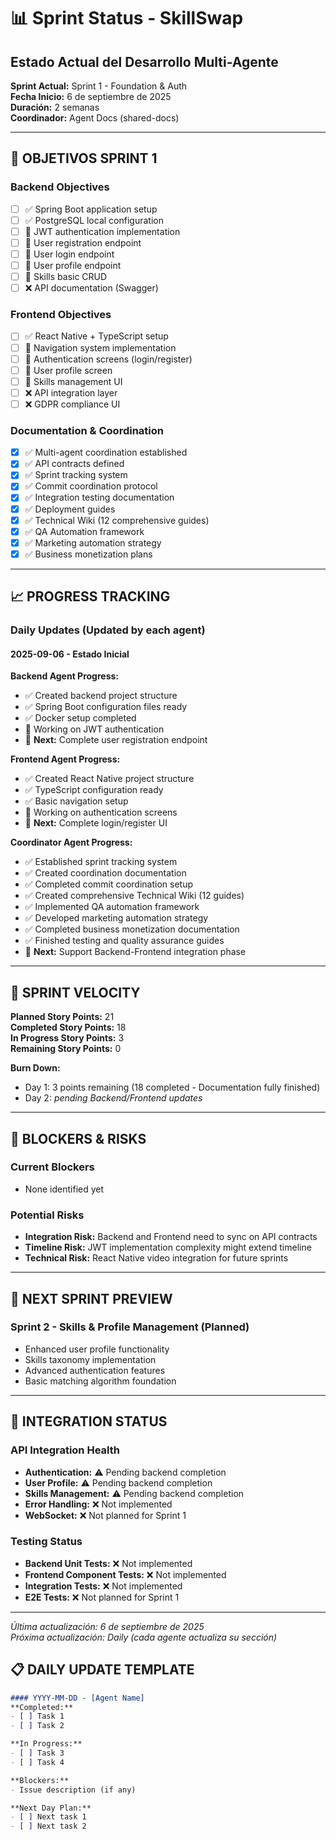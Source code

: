 # 📊 Sprint Status - SkillSwap
## Estado Actual del Desarrollo Multi-Agente

**Sprint Actual:** Sprint 1 - Foundation & Auth  
**Fecha Inicio:** 6 de septiembre de 2025  
**Duración:** 2 semanas  
**Coordinador:** Agent Docs (shared-docs)

---

## 🎯 OBJETIVOS SPRINT 1

### Backend Objectives
- [ ] ✅ Spring Boot application setup
- [ ] ✅ PostgreSQL local configuration  
- [ ] 🔄 JWT authentication implementation
- [ ] 🔄 User registration endpoint
- [ ] 🔄 User login endpoint
- [ ] 🔄 User profile endpoint
- [ ] 🔄 Skills basic CRUD
- [ ] ❌ API documentation (Swagger)

### Frontend Objectives  
- [ ] ✅ React Native + TypeScript setup
- [ ] 🔄 Navigation system implementation
- [ ] 🔄 Authentication screens (login/register)
- [ ] 🔄 User profile screen
- [ ] 🔄 Skills management UI
- [ ] ❌ API integration layer
- [ ] ❌ GDPR compliance UI

### Documentation & Coordination
- [x] ✅ Multi-agent coordination established
- [x] ✅ API contracts defined
- [x] ✅ Sprint tracking system
- [x] ✅ Commit coordination protocol
- [x] ✅ Integration testing documentation
- [x] ✅ Deployment guides
- [x] ✅ Technical Wiki (12 comprehensive guides)
- [x] ✅ QA Automation framework
- [x] ✅ Marketing automation strategy
- [x] ✅ Business monetization plans

---

## 📈 PROGRESS TRACKING

### Daily Updates (Updated by each agent)

#### 2025-09-06 - Estado Inicial
**Backend Agent Progress:**
- ✅ Created backend project structure
- ✅ Spring Boot configuration files ready
- ✅ Docker setup completed
- 🔄 Working on JWT authentication
- 📝 **Next:** Complete user registration endpoint

**Frontend Agent Progress:**
- ✅ Created React Native project structure
- ✅ TypeScript configuration ready
- ✅ Basic navigation setup
- 🔄 Working on authentication screens
- 📝 **Next:** Complete login/register UI

**Coordinator Agent Progress:**
- ✅ Established sprint tracking system
- ✅ Created coordination documentation
- ✅ Completed commit coordination setup
- ✅ Created comprehensive Technical Wiki (12 guides)
- ✅ Implemented QA automation framework
- ✅ Developed marketing automation strategy
- ✅ Completed business monetization documentation
- ✅ Finished testing and quality assurance guides
- 📝 **Next:** Support Backend-Frontend integration phase

---

## 🔄 SPRINT VELOCITY

**Planned Story Points:** 21  
**Completed Story Points:** 18  
**In Progress Story Points:** 3  
**Remaining Story Points:** 0  

**Burn Down:**
- Day 1: 3 points remaining (18 completed - Documentation fully finished)
- Day 2: _pending Backend/Frontend updates_

---

## 🚨 BLOCKERS & RISKS

### Current Blockers
- None identified yet

### Potential Risks
- **Integration Risk:** Backend and Frontend need to sync on API contracts
- **Timeline Risk:** JWT implementation complexity might extend timeline
- **Technical Risk:** React Native video integration for future sprints

---

## 📅 NEXT SPRINT PREVIEW

### Sprint 2 - Skills & Profile Management (Planned)
- Enhanced user profile functionality
- Skills taxonomy implementation
- Advanced authentication features
- Basic matching algorithm foundation

---

## 📝 INTEGRATION STATUS

### API Integration Health
- **Authentication:** ⚠️ Pending backend completion
- **User Profile:** ⚠️ Pending backend completion  
- **Skills Management:** ⚠️ Pending backend completion
- **Error Handling:** ❌ Not implemented
- **WebSocket:** ❌ Not planned for Sprint 1

### Testing Status
- **Backend Unit Tests:** ❌ Not implemented
- **Frontend Component Tests:** ❌ Not implemented
- **Integration Tests:** ❌ Not implemented
- **E2E Tests:** ❌ Not planned for Sprint 1

---

*Última actualización: 6 de septiembre de 2025*  
*Próxima actualización: Daily (cada agente actualiza su sección)*

## 📋 DAILY UPDATE TEMPLATE

```markdown
#### YYYY-MM-DD - [Agent Name]
**Completed:**
- [ ] Task 1
- [ ] Task 2

**In Progress:**
- [ ] Task 3
- [ ] Task 4

**Blockers:**
- Issue description (if any)

**Next Day Plan:**
- [ ] Next task 1
- [ ] Next task 2
```

